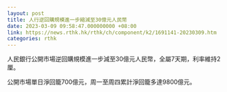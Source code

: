 ```yaml
---
layout: post
title: 人行逆回購規模進一步縮減至30億元人民幣
date: 2023-03-09 09:58:47.000000000 +08:00
link: https://news.rthk.hk/rthk/ch/component/k2/1691141-20230309.htm
categories: rthk
---
```


人民銀行公開市場逆回購規模進一步減至30億元人民幣，全屬7天期，利率維持2厘。

公開市場單日淨回籠700億元，周一至周四累計淨回籠多達9800億元。
